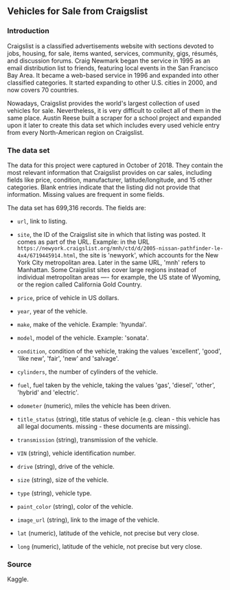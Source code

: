 ## Vehicles for Sale from Craigslist

### Introduction

Craigslist is a classified advertisements website with sections devoted to jobs, housing, for sale, items wanted, services, community, gigs, résumés, and discussion forums. Craig Newmark began the service in 1995 as an email distribution list to friends, featuring local events in the San Francisco Bay Area. It became a web-based service in 1996 and expanded into other classified categories. It started expanding to other U.S. cities in 2000, and now covers 70 countries.

Nowadays, Craigslist provides the world's largest collection of used vehicles for sale. Nevertheless, it is very difficult to collect all of them in the same place. Austin Reese built a scraper for a school project and expanded upon it later to create this data set which includes every used vehicle entry from every North-American region on Craigslist.

### The data set

The data for this project were captured in October of 2018. They contain the most relevant information that Craigslist provides on car sales, including fields like price, condition, manufacturer, latitude/longitude, and 15 other categories. Blank entries indicate that the listing did not provide that information. Missing values are frequent in some fields.

The data set has 699,316 records. The fields are:

* `url`, link to listing.

* `site`, the ID of the Craigslist site in which that listing was posted. It comes as part of the URL. Example: in the URL `https://newyork.craigslist.org/mnh/ctd/d/2005-nissan-pathfinder-le-4x4/6719445914.html`, the site is 'newyork', which accounts for the New York City metropolitan area. Later in the same URL, 'mnh' refers to Manhattan. Some Craigslist sites cover large regions instead of individual metropolitan areas —- for example, the US state of Wyoming, or the region called California Gold Country.

* `price`, price of vehicle in US dollars.

* `year`, year of the vehicle.

* `make`, make of the vehicle. Example: 'hyundai'.

* `model`, model of the vehicle. Example: 'sonata'. 

* `condition`, condition of the vehicle, traking the values 'excellent', 'good', 'like new', 'fair', 'new' and 'salvage'.

* `cylinders`, the number of cylinders of the vehicle.

* `fuel`, fuel taken by the vehicle, taking the values 'gas', 'diesel', 'other', 'hybrid' and 'electric'.

* `odometer` (numeric), miles the vehicle has been driven.

* `title_status` (string), title status of vehicle (e.g. clean - this vehicle has all legal documents. missing - these documents are missing).

* `transmission` (string), transmission of the vehicle.

* `VIN` (string), vehicle identification number.

* `drive` (string), drive of the vehicle.

* `size` (string), size of the vehicle.

* `type` (string), vehicle type.

* `paint_color` (string), color of the vehicle.

* `image_url` (string), link to the image of the vehicle.

* `lat` (numeric), latitude of the vehicle, not precise but very close.

* `long` (numeric), latitude of the vehicle, not precise but very close.

### Source

Kaggle.
